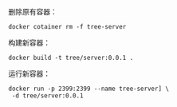 删除原有容器：
```
docker cotainer rm -f tree-server
```

构建新容器：
```
docker build -t tree/server:0.0.1 .
```

运行新容器：
```
docker run -p 2399:2399 --name tree-server] \
 -d tree/server:0.0.1
```